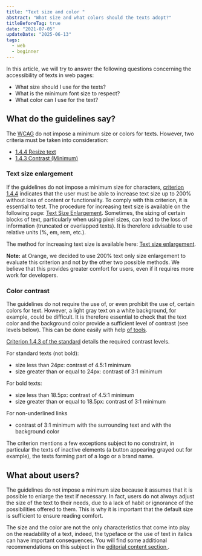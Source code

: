 ```yaml
---
title: "Text size and color "
abstract: "What size and what colors should the texts adopt?"
titleBeforeTag: true
date: "2021-07-05"
updateDate: "2025-06-13"
tags:
  - web
  - beginner
---
```


In this article, we will try to answer the following questions concerning the accessibility of texts in web pages:
- What size should I use for the texts?
- What is the minimum font size to respect?
- What color can I use for the text? 

## What do the guidelines say?

The [WCAG](https://www.w3.org/WAI/standards-guidelines/wcag/) do not impose a minimum size or colors for texts. However, two criteria must be taken into consideration:
- <a href="https://www.w3.org/TR/WCAG22/#resize-text"> 1.4.4 Resize text </a>
- <a href="https://www.w3.org/TR/WCAG22/#contrast-minimum"> 1.4.3 Contrast (Minimum) </a> 

### Text size enlargement

If the guidelines do not impose a minimum size for characters, [criterion 1.4.4](https://www.w3.org/TR/WCAG22/#resize-text) indicates that the user must be able to increase text size up to 200% without loss of content or functionality. To comply with this criterion, it is essential to test. The procedure for increasing text size is available on the following page: [Text Size Enlargement](https://a11y-guidelines.orange.com/en/web/toolbox/methods-and-test-tools/text-zoom/).
Sometimes, the sizing of certain blocks of text, particularly when using pixel sizes, can lead to the loss of information (truncated or overlapped texts). It is therefore advisable to use relative units (%, em, rem, etc.). 

The method for increasing text size is available here: [Text size enlargement](/en/web/toolbox/methods-and-test-tools/text-zoom/).

**Note:** at Orange, we decided to use 200% text only size enlargement to evaluate this criterion and not by the other two possible methods. We believe that this provides greater comfort for users, even if it requires more work for developers.



### Color contrast

The guidelines do not require the use of, or even prohibit the use of, certain colors for text. However, a light gray text on a white background, for example, could be difficult. It is therefore essential to check that the text color and the background color provide a sufficient level of contrast (see levels below). This can be done easily with help [of tools](https://a11y-guidelines.orange.com/en/web/toolbox/methods-and-test-tools/color-contrast-level/).

[Criterion 1.4.3 of the standard](https://www.w3.org/TR/WCAG22/#contrast-minimum) details the required contrast levels.

For standard texts (not bold):
- size less than 24px: contrast of 4.5:1 minimum
- size greater than or equal to 24px: contrast of 3:1 minimum

For bold texts:
- size less than 18.5px: contrast of 4.5:1 minimum
- size greater than or equal to 18.5px: contrast of 3:1 minimum

For non-underlined links
- contrast of 3:1 minimum with the surrounding text and with the background color

The criterion mentions a few exceptions subject to no constraint, in particular the texts of inactive elements (a button appearing grayed out for example), the texts forming part of a logo or a brand name. 

## What about users?

The guidelines do not impose a minimum size because it assumes that it is possible to enlarge the text if necessary. In fact, users do not always adjust the size of the text to their needs, due to a lack of habit or ignorance of the possibilities offered to them. This is why it is important that the default size is sufficient to ensure reading comfort.

The size and the color are not the only characteristics that come into play on the readability of a text, indeed, the typeface or the use of text in italics can have important consequences. You will find some additional recommendations on this subject in the [editorial content section ](https://a11y-guidelines.orange.com/en/content-and-communication/).
